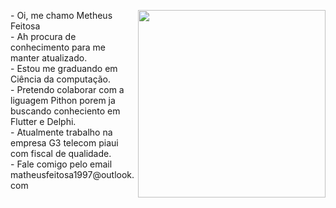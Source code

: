 <p>
<img src="https://user-images.githubusercontent.com/61917801/125787258-908657b8-6eeb-490c-b03d-9460b211605b.png" width="300" align="right" >
</p>
<p>
- Oi, me chamo Metheus Feitosa </br>
- Ah procura de conhecimento para me manter atualizado.</br>
- Estou me graduando em Ciência da computação.</br>
- Pretendo colaborar com a liguagem Pithon porem ja buscando conheciento em Flutter e Delphi.</br>
- Atualmente trabalho na empresa G3 telecom piaui com fiscal de qualidade.</br>
- Fale comigo pelo email matheusfeitosa1997@outlook.com
</p>
